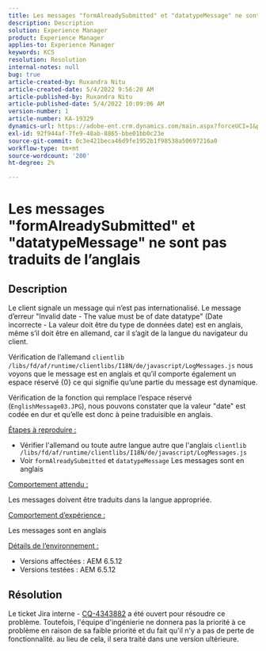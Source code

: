 ```yaml
---
title: Les messages "formAlreadySubmitted" et "datatypeMessage" ne sont pas traduits de l’anglais'
description: Description
solution: Experience Manager
product: Experience Manager
applies-to: Experience Manager
keywords: KCS
resolution: Resolution
internal-notes: null
bug: true
article-created-by: Ruxandra Nitu
article-created-date: 5/4/2022 9:56:20 AM
article-published-by: Ruxandra Nitu
article-published-date: 5/4/2022 10:09:06 AM
version-number: 1
article-number: KA-19329
dynamics-url: https://adobe-ent.crm.dynamics.com/main.aspx?forceUCI=1&pagetype=entityrecord&etn=knowledgearticle&id=e7458870-90cb-ec11-a7b5-6045bd00db25
exl-id: 92f944af-7fe9-48ab-8865-bbe01bb0c23e
source-git-commit: 0c3e421beca46d9fe1952b1f98538a50697216a0
workflow-type: tm+mt
source-wordcount: '200'
ht-degree: 2%

---
```


# Les messages &quot;formAlreadySubmitted&quot; et &quot;datatypeMessage&quot; ne sont pas traduits de l’anglais

## Description


Le client signale un message qui n’est pas internationalisé. Le message d’erreur &quot;Invalid date - The value must be of date datatype&quot; (Date incorrecte - La valeur doit être du type de données date) est en anglais, même s’il doit être en allemand, car il s’agit de la langue du navigateur du client.

Vérification de l’allemand `clientlib /libs/fd/af/runtime/clientlibs/I18N/de/javascript/LogMessages.js` nous voyons que le message est en anglais et qu’il comporte également un espace réservé {0} ce qui signifie qu’une partie du message est dynamique.

Vérification de la fonction qui remplace l’espace réservé (`EnglishMessage03.JPG`), nous pouvons constater que la valeur &quot;date&quot; est codée en dur et qu’elle est donc à peine traduisible en anglais.

<u>Étapes à reproduire :</u>

- Vérifier l&#39;allemand ou toute autre langue autre que l&#39;anglais `clientlib /libs/fd/af/runtime/clientlibs/I18N/de/javascript/LogMessages.js`
- Voir `formAlreadySubmitted` et `datatypeMessage` Les messages sont en anglais


<u>Comportement attendu :</u>

Les messages doivent être traduits dans la langue appropriée.

<u>Comportement d’expérience :</u>

Les messages sont en anglais

<u>Détails de l’environnement :</u>

- Versions affectées : AEM 6.5.12
- Versions testées : AEM 6.5.12



## Résolution


Le ticket Jira interne - [CQ-4343882](https://jira.corp.adobe.com/browse/CQ-4343882) a été ouvert pour résoudre ce problème. Toutefois, l&#39;équipe d&#39;ingénierie ne donnera pas la priorité à ce problème en raison de sa faible priorité et du fait qu&#39;il n&#39;y a pas de perte de fonctionnalité. au lieu de cela, il sera traité dans une version ultérieure.
